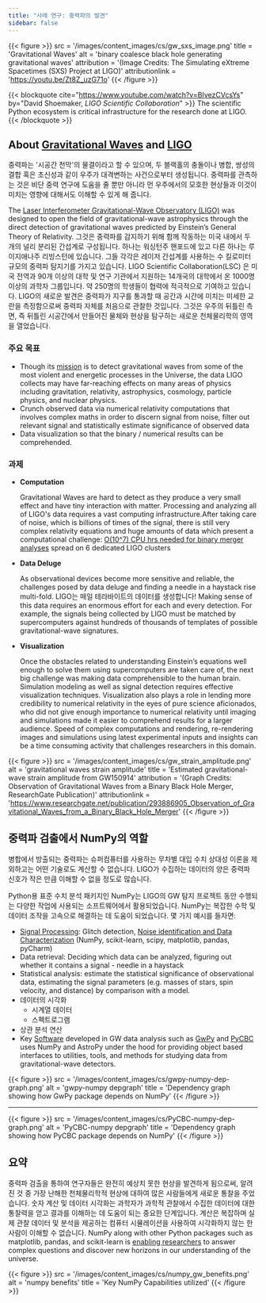 ```yaml
---
title: "사례 연구: 중력파의 발견"
sidebar: false
---
```


{{< figure >}}
src = '/images/content_images/cs/gw_sxs_image.png'
title = 'Gravitational Waves'
alt = 'binary coalesce black hole generating gravitational waves'
attribution = '(Image Credits: The Simulating eXtreme Spacetimes (SXS) Project at LIGO)'
attributionlink = 'https://youtu.be/Zt8Z_uzG71o'
{{< /figure >}}

{{< blockquote
cite="https://www.youtube.com/watch?v=BIvezCVcsYs"
by="David Shoemaker, _LIGO Scientific Collaboration_" >}}
The scientific Python ecosystem is critical infrastructure for the research done at LIGO.
{{< /blockquote >}}

## About [Gravitational Waves](https://www.nationalgeographic.com/news/2017/10/what-are-gravitational-waves-ligo-astronomy-science/) and [LIGO](https://www.ligo.caltech.edu)

중력파는 '시공간 천막'의 물결이라고 할 수 있으며, 두 블랙홀의 충돌이나 병합, 쌍성의 결합 혹은 초신성과 같이 우주가 대격변하는 사건으로부터 생성됩니다. 중력파를 관측하는 것은 비단 중력 연구에 도움을 줄 뿐만 아니라 먼 우주에서의 모호한 현상들과 이것이 미치는 영향에 대해서도 이해할 수 있게 해 줍니다.

The [Laser Interferometer Gravitational-Wave Observatory (LIGO)](https://www.ligo.caltech.edu)
was designed to open the field of gravitational-wave astrophysics through the
direct detection of gravitational waves predicted by Einstein’s General Theory
of Relativity. 그것은 중력파를 감지하기 위해 함께 작동하는 미국 내에서 두 개의 널리 분리된 간섭계로 구성됩니다. 하나는 워싱턴주 핸포드에 있고 다른 하나는 루이지애나주 리빙스턴에 있습니다. 그들 각각은 레이저 간섭계를 사용하는 수 킬로미터 규모의 중력파 탐지기를 가지고 있습니다.  LIGO Scientific Collaboration(LSC) 은 미국 전역과 90개 이상의 대학 및 연구 기관에서 지원하는 14개국의 대학에서 온 1000명 이상의 과학자 그룹입니다. 약 250명의 학생들이 협력에 적극적으로 기여하고 있습니다. LIGO의 새로운 발견은 중력파가 지구를 통과할 때 공간과 시간에 미치는 미세한 교란을 측정함으로써 중력파 자체를 처음으로 관찰한 것입니다.  그것은 우주의 뒤틀린 측면, 즉 뒤틀린 시공간에서 만들어진 물체와 현상을 탐구하는 새로운 천체물리학의 영역을 열었습니다.

### 주요 목표

- Though its [mission](https://www.ligo.caltech.edu/page/what-is-ligo) is to
  detect gravitational waves from some of the most violent and energetic
  processes in the Universe, the data LIGO collects may have far-reaching
  effects on many areas of physics including gravitation, relativity,
  astrophysics, cosmology, particle physics, and nuclear physics.
- Crunch observed data via numerical relativity computations that involves
  complex maths in order to discern signal from noise, filter out relevant
  signal and statistically estimate significance of observed data
- Data visualization so that the binary / numerical results can be
  comprehended.

### 과제

- **Computation**

  Gravitational Waves are hard to detect as they produce a very small effect
  and have tiny interaction with matter. Processing and analyzing all of
  LIGO's data requires a vast computing infrastructure.After taking care of
  noise, which is billions of times of the signal, there is still very
  complex relativity equations and huge amounts of data which present a
  computational challenge:
  [O(10^7) CPU hrs needed for binary merger analyses](https://youtu.be/7mcHknWWzNI)
  spread on 6 dedicated LIGO clusters

- **Data Deluge**

  As observational devices become more sensitive and reliable, the challenges
  posed by data deluge and finding a needle in a haystack rise multi-fold.
  LIGO는 매일 테라바이트의 데이터를 생성합니다! Making sense of this data
  requires an enormous effort for each and every detection. For example, the
  signals being collected by LIGO must be matched by supercomputers against
  hundreds of thousands of templates of possible gravitational-wave signatures.

- **Visualization**

  Once the obstacles related to understanding Einstein’s equations well
  enough to solve them using supercomputers are taken care of, the next big
  challenge was making data comprehensible to the human brain. Simulation
  modeling as well as  signal detection requires effective visualization
  techniques.  Visualization also plays a role in lending more credibility
  to numerical relativity in the eyes of pure science aficionados, who did
  not give enough importance to numerical relativity until imaging and
  simulations made it easier to comprehend results for a larger audience.
  Speed of complex computations and rendering, re-rendering images and
  simulations using latest experimental inputs and insights can be a time
  consuming activity that challenges researchers in this domain.

{{< figure >}}
src = '/images/content_images/cs/gw_strain_amplitude.png'
alt = 'gravitational waves strain amplitude'
title = 'Estimated gravitational-wave strain amplitude from GW150914'
attribution = '(Graph Credits: Observation of Gravitational Waves from a Binary Black Hole Merger, ResearchGate Publication)'
attributionlink = 'https://www.researchgate.net/publication/293886905_Observation_of_Gravitational_Waves_from_a_Binary_Black_Hole_Merger'
{{< /figure >}}

## 중력파 검출에서 NumPy의 역할

병합에서 방출되는 중력파는 슈퍼컴퓨터를 사용하는 무차별 대입 수치 상대성 이론을 제외하고는 어떤 기술로도 계산할 수 없습니다.
LIGO가 수집하는 데이터의 양은 중력파 신호가 작은 만큼 이해할 수 없을 정도로 많습니다.

Python용 표준 수치 분석 패키지인 NumPy는 LIGO의 GW 탐지 프로젝트 동안 수행되는 다양한 작업에 사용되는 소프트웨어에서 활용되었습니다. NumPy는 복잡한 수학 및 데이터 조작을 고속으로 해결하는 데 도움이 되었습니다.  몇 가지 예시를 들자면:

- [Signal Processing](https://www.uv.es/virgogroup/Denoising_ROF.html): Glitch
  detection,  [Noise identification and Data Characterization](https://ep2016.europython.eu/media/conference/slides/pyhton-in-gravitational-waves-research-communities.pdf)
  (NumPy, scikit-learn, scipy, matplotlib, pandas, pyCharm)
- Data retrieval: Deciding which data can be analyzed, figuring out whether it
  contains a signal - needle in a haystack
- Statistical analysis: estimate the statistical significance of observational
  data, estimating the signal parameters (e.g. masses of stars, spin velocity,
  and distance) by comparison with a model.
- 데이터의 시각화
  - 시계열 데이터
  - 스펙트로그램
- 상관 분석 연산
- Key [Software](https://github.com/lscsoft) developed in GW data analysis
  such as [GwPy](https://gwpy.github.io/docs/stable/overview.html) and
  [PyCBC](https://pycbc.org) uses NumPy and AstroPy under the hood for
  providing object based interfaces to utilities, tools, and methods for
  studying data from gravitational-wave detectors.

{{< figure >}}
src = '/images/content_images/cs/gwpy-numpy-dep-graph.png'
alt = 'gwpy-numpy depgraph'
title = 'Dependency graph showing how GwPy package depends on NumPy'
{{< /figure >}}

----

{{< figure >}}
src = '/images/content_images/cs/PyCBC-numpy-dep-graph.png'
alt = 'PyCBC-numpy depgraph'
title = 'Dependency graph showing how PyCBC package depends on NumPy'
{{< /figure >}}

## 요약

중력파 검출을 통하여 연구자들은 완전히 예상치 못한 현상을 발견하게 됨으로써, 알려진 것 중 가장 난해한 천체물리학적 현상에 대하여 많은 사람들에게 새로운 통찰을 주었습니다. 숫자 계산 및 데이터 시각화는 과학자가 과학적 관찰에서 수집한 데이터에 대한 통찰력을 얻고 결과를 이해하는 데 도움이 되는 중요한 단계입니다. 계산은 복잡하며 실제 관찰 데이터 및 분석을 제공하는 컴퓨터 시뮬레이션을 사용하여 시각화하지 않는 한 사람이 이해할 수 없습니다.  NumPy
along with other Python packages such as matplotlib, pandas, and scikit-learn
is [enabling researchers](https://www.gw-openscience.org/events/GW150914/) to
answer complex questions and discover new horizons in our understanding of the
universe.

{{< figure >}}
src = '/images/content_images/cs/numpy_gw_benefits.png'
alt = 'numpy benefits'
title = 'Key NumPy Capabilities utilized'
{{< /figure >}}
